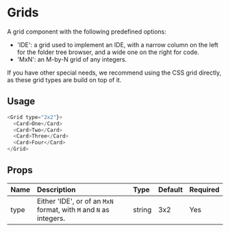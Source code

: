 # Grids

A grid component with the following predefined options:
* 'IDE': a grid used to implement an IDE, with a narrow column on the left for the folder tree browser, and a wide one on the right for code.
* 'MxN': an M-by-N grid of any integers.

If you have other special needs, we recommend using the CSS grid directly, as these grid types are build on top of it.

## Usage

```js
<Grid type="2x2"}>
  <Card>One</Card>
  <Card>Two</Card>
  <Card>Three</Card>
  <Card>Four</Card>
</Grid>
```

## Props

| Name | Description | Type | Default | Required | 
| :--- | :--- | :--- | :---| :--- |
| type | Either 'IDE', or of an `MxN` format, with `M` and `N` as integers. | string | 3x2 | Yes |
